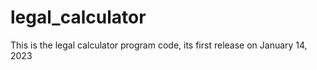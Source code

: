 # legal_calculator
This is the legal calculator program code, its first release on January 14, 2023
